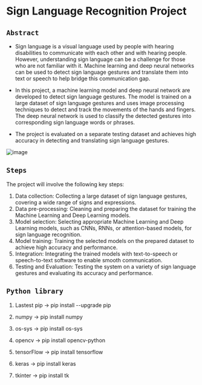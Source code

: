 # Sign Language Recognition Project
 ## `Abstract`
 
-  Sign language is a visual language used by people with hearing disabilities to communicate with each other and with hearing people. However, understanding sign language can be a challenge for those who are not familiar with it. Machine learning and deep neural networks can be used to detect sign language gestures and translate them into text or speech to help bridge this communication gap.
 
- In this project, a machine learning model and deep neural network are developed to detect sign language gestures. The model is trained on a large dataset of sign language gestures and uses image processing techniques to detect and track the movements of the hands and fingers. The deep neural network is used to classify the detected gestures into corresponding sign language words or phrases.

- The project is evaluated on a separate testing dataset and achieves high accuracy in detecting and translating sign language gestures. 

![image](https://github.com/03anjali/Sign-Language-Recognation-Project/assets/91782986/df87b189-7ee8-4a57-af04-e786acd269a4)

## `Steps`
The project will involve the following key steps:
1.	Data collection: Collecting a large dataset of sign language gestures, covering a wide range of signs and expressions.
2.	Data pre-processing: Cleaning and preparing the dataset for training the Machine Learning and Deep Learning models.
3.	Model selection: Selecting appropriate Machine Learning and Deep Learning models, such as CNNs, RNNs, or attention-based models, for sign language recognition.
4.	Model training: Training the selected models on the prepared dataset to achieve high accuracy and performance.
5.	Integration: Integrating the trained models with text-to-speech or speech-to-text software to enable smooth communication.
6.	Testing and Evaluation: Testing the system on a variety of sign language gestures and evaluating its accuracy and performance.

## `Python library`
1. Lastest pip -> pip install --upgrade pip

2. numpy -> pip install numpy

3. os-sys -> pip install os-sys

4. opencv -> pip install opencv-python

5. tensorFlow -> pip install tensorflow 

6. keras -> pip install keras

7. tkinter -> pip install tk
